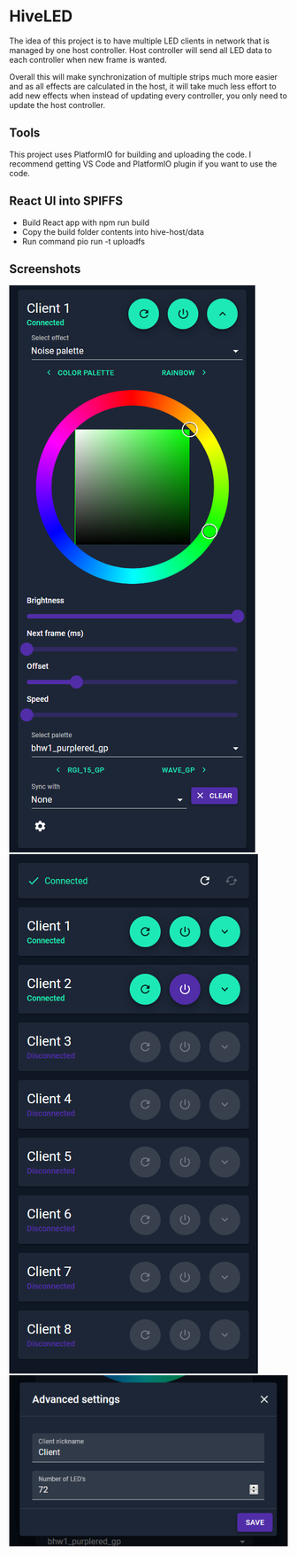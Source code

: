 # HiveLED

The idea of this project is to have multiple LED clients in network that is managed by one host controller.
Host controller will send all LED data to each controller when new frame is wanted.

Overall this will make synchronization of multiple strips much more easier and as all effects are calculated in the host, it will take much less effort to add new effects when instead of updating every controller, you only need to update the host controller.

## Tools
This project uses PlatformIO for building and uploading the code. I recommend getting VS Code and PlatformIO plugin if you want to use the code.

## React UI into SPIFFS
 - Build React app with npm run build
 - Copy the build folder contents into hive-host/data 
 - Run command pio run -t uploadfs
 
 ## Screenshots
 
![](https://raw.githubusercontent.com/rekomerio/HiveLED/main/hive-ui/screenshots/2.png)
![](https://raw.githubusercontent.com/rekomerio/HiveLED/main/hive-ui/screenshots/1.png)
![](https://raw.githubusercontent.com/rekomerio/HiveLED/main/hive-ui/screenshots/3.png)

